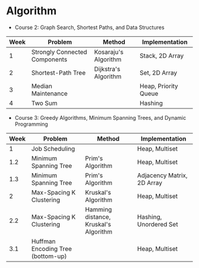 # Algorithm

* Course 2: Graph Search, Shortest Paths, and Data Structures

| Week  | 	          Problem            |     Method    |  Implementation |
| ----- | ------------------------------ | ------------- | ------------- |
|   1   | Strongly Connected Components  | Kosaraju's Algorithm |  Stack, 2D Array  |
|   2   |            Shortest-Path Tree  | Dijkstra's Algorithm |   Set, 2D Array |
|   3   |            Median Maintenance  |            | Heap, Priority Queue |
|   4   |            Two Sum    |             | Hashing|

* Course 3: Greedy Algorithms, Minimum Spanning Trees, and Dynamic Programming

| Week  | 	          Problem            |     Method    | Implementation |
| ----- | ------------------------------ | ------------- | ------------- |
|   1   |                Job Scheduling  |  | Heap, Multiset |
| 1.2   |   Minimum Spanning Tree | Prim's Algorithm | Heap, Multiset |
| 1.3   |   Minimum Spanning Tree | Prim's Algorithm | Adjacency Matrix, 2D Array |
| 2 | Max-Spacing K Clustering | Kruskal's Algorithm | Heap, Multiset |
| 2.2 | Max-Spacing K Clustering | Hamming distance, Kruskal's Algorithm | Hashing, Unordered Set |
| 3.1 | Huffman Encoding Tree (bottom-up) |  | Heap, Multiset |  
